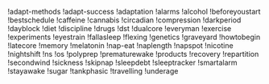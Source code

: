 !adapt-methods 
!adapt-success 
!adaptation 
!alarms 
!alcohol 
!beforeyoustart 
!bestschedule 
!caffeine 
!cannabis
!circadian 
!compression 
!darkperiod 
!dayblock 
!diet 
!discipline 
!drugs 
!dst 
!dualcore 
!everyman 
!exercise
!experiments
!eyestrain 
!fallasleep 
!flexing 
!genetics
!graveyard 
!howtobegin 
!latecore 
!memory 
!melatonin 
!nap-eat 
!naplength 
!napspot 
!nicotine 
!nightshift 
!ns 
!os 
!polyprep 
!prematurewake 
!products
!recovery 
!repartition 
!secondwind 
!sickness 
!skipnap 
!sleepdebt 
!sleeptracker
!smartalarm
!stayawake 
!sugar
!tankphasic
!travelling
!underage
